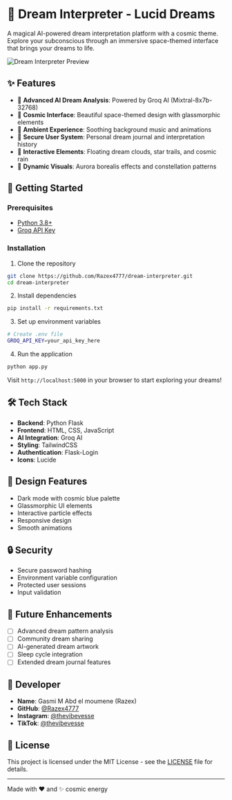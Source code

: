 # 🌙 Dream Interpreter - Lucid Dreams

A magical AI-powered dream interpretation platform with a cosmic theme. Explore your subconscious through an immersive space-themed interface that brings your dreams to life.

![Dream Interpreter Preview](https://cdn.discordapp.com/attachments/1311705227639918643/1312164674120323073/image.png?ex=674b8015&is=674a2e95&hm=b5ae375ea0684b20d8907fdb4ac0fc4cef64e0e1b2bac8a5557a62a741334fb7&)

## ✨ Features

- 🤖 **Advanced AI Dream Analysis**: Powered by Groq AI (Mixtral-8x7b-32768)
- 🌌 **Cosmic Interface**: Beautiful space-themed design with glassmorphic elements
- 🎵 **Ambient Experience**: Soothing background music and animations
- 🔐 **Secure User System**: Personal dream journal and interpretation history
- 🌠 **Interactive Elements**: Floating dream clouds, star trails, and cosmic rain
- 🎨 **Dynamic Visuals**: Aurora borealis effects and constellation patterns

## 🚀 Getting Started

### Prerequisites
- [Python 3.8+](https://www.python.org/downloads/)
- [Groq API Key](https://console.groq.com/keys)

### Installation

1. Clone the repository
```bash
git clone https://github.com/Razex4777/dream-interpreter.git
cd dream-interpreter
```

2. Install dependencies
```bash
pip install -r requirements.txt
```

3. Set up environment variables
```bash
# Create .env file
GROQ_API_KEY=your_api_key_here
```

4. Run the application
```bash
python app.py
```

Visit `http://localhost:5000` in your browser to start exploring your dreams!

## 🛠️ Tech Stack

- **Backend**: Python Flask
- **Frontend**: HTML, CSS, JavaScript
- **AI Integration**: Groq AI
- **Styling**: TailwindCSS
- **Authentication**: Flask-Login
- **Icons**: Lucide

## 🎨 Design Features

- Dark mode with cosmic blue palette
- Glassmorphic UI elements
- Interactive particle effects
- Responsive design
- Smooth animations

## 🔒 Security

- Secure password hashing
- Environment variable configuration
- Protected user sessions
- Input validation

## 🌟 Future Enhancements

- [ ] Advanced dream pattern analysis
- [ ] Community dream sharing
- [ ] AI-generated dream artwork
- [ ] Sleep cycle integration
- [ ] Extended dream journal features

## 👤 Developer

- **Name**: Gasmi M Abd el moumene (Razex)
- **GitHub**: [@Razex4777](https://github.com/Razex4777)
- **Instagram**: [@thevibevesse](https://www.instagram.com/thevibevesse/profilecard/?igsh=dG1iZTZycGdrMzBu)
- **TikTok**: [@thevibevesse](https://www.tiktok.com/@thevibevesse?_t=8ro9BO9J53b&_r=1)

## 📜 License

This project is licensed under the MIT License - see the [LICENSE](LICENSE) file for details.

---
Made with ❤️ and ✨ cosmic energy
